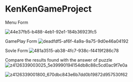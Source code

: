 # KenKenGameProject

Menu Form

![44e37fb5-b488-4eb1-92e1-184b36923fc5](https://user-images.githubusercontent.com/89408268/220270644-03a748df-a06c-40cf-8c7a-613f7cb7bdc2.png)


GamePlay Form
![deadfdf5-af6f-4a9a-9a75-9d0e46a04192](https://user-images.githubusercontent.com/89408268/220270657-d137638e-ddd5-4cf1-843f-1a4e4e5c71df.png)


Sovle Form
![481a3515-ab38-4fc7-938c-f4419f286c78](https://user-images.githubusercontent.com/89408268/220270665-a6965916-e330-41af-a7bd-c46876705d14.png)


Compare the results found with the answer of puzzle
![z4126339003025_5e39990194154db8c88c5cd0ac9f7e0a](https://user-images.githubusercontent.com/89408268/220271208-77a1cc56-fe22-4c67-afd4-a997975cb124.jpg)


![z4126339001800_670dbc843e6b7dd0b19872d957530f62](https://user-images.githubusercontent.com/89408268/220271214-0a19d4c1-9996-4452-bde5-f5104104bd78.jpg)
